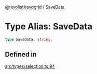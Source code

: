 [@revolist/revogrid](README.md) / SaveData

# Type Alias: SaveData

```ts
type SaveData: string;
```

## Defined in

[src/types/selection.ts:94](https://github.com/revolist/revogrid/blob/b237f8e2bf171382439be1d1cad91b20987b8302/src/types/selection.ts#L94)
